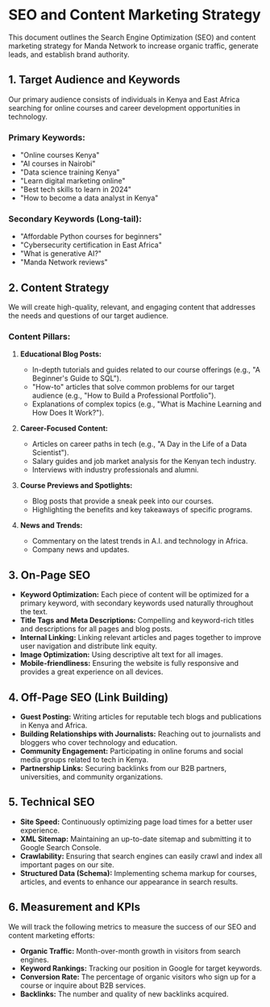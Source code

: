 # SEO and Content Marketing Strategy

This document outlines the Search Engine Optimization (SEO) and content marketing strategy for Manda Network to increase organic traffic, generate leads, and establish brand authority.

## 1. Target Audience and Keywords

Our primary audience consists of individuals in Kenya and East Africa searching for online courses and career development opportunities in technology.

### Primary Keywords:
- "Online courses Kenya"
- "AI courses in Nairobi"
- "Data science training Kenya"
- "Learn digital marketing online"
- "Best tech skills to learn in 2024"
- "How to become a data analyst in Kenya"

### Secondary Keywords (Long-tail):
- "Affordable Python courses for beginners"
- "Cybersecurity certification in East Africa"
- "What is generative AI?"
- "Manda Network reviews"

## 2. Content Strategy

We will create high-quality, relevant, and engaging content that addresses the needs and questions of our target audience.

### Content Pillars:
1.  **Educational Blog Posts:**
    - In-depth tutorials and guides related to our course offerings (e.g., "A Beginner's Guide to SQL").
    - "How-to" articles that solve common problems for our target audience (e.g., "How to Build a Professional Portfolio").
    - Explanations of complex topics (e.g., "What is Machine Learning and How Does It Work?").

2.  **Career-Focused Content:**
    - Articles on career paths in tech (e.g., "A Day in the Life of a Data Scientist").
    - Salary guides and job market analysis for the Kenyan tech industry.
    - Interviews with industry professionals and alumni.

3.  **Course Previews and Spotlights:**
    - Blog posts that provide a sneak peek into our courses.
    - Highlighting the benefits and key takeaways of specific programs.

4.  **News and Trends:**
    - Commentary on the latest trends in A.I. and technology in Africa.
    - Company news and updates.

## 3. On-Page SEO

- **Keyword Optimization:** Each piece of content will be optimized for a primary keyword, with secondary keywords used naturally throughout the text.
- **Title Tags and Meta Descriptions:** Compelling and keyword-rich titles and descriptions for all pages and blog posts.
- **Internal Linking:** Linking relevant articles and pages together to improve user navigation and distribute link equity.
- **Image Optimization:** Using descriptive alt text for all images.
- **Mobile-friendliness:** Ensuring the website is fully responsive and provides a great experience on all devices.

## 4. Off-Page SEO (Link Building)

- **Guest Posting:** Writing articles for reputable tech blogs and publications in Kenya and Africa.
- **Building Relationships with Journalists:** Reaching out to journalists and bloggers who cover technology and education.
- **Community Engagement:** Participating in online forums and social media groups related to tech in Kenya.
- **Partnership Links:** Securing backlinks from our B2B partners, universities, and community organizations.

## 5. Technical SEO

- **Site Speed:** Continuously optimizing page load times for a better user experience.
- **XML Sitemap:** Maintaining an up-to-date sitemap and submitting it to Google Search Console.
- **Crawlability:** Ensuring that search engines can easily crawl and index all important pages on our site.
- **Structured Data (Schema):** Implementing schema markup for courses, articles, and events to enhance our appearance in search results.

## 6. Measurement and KPIs

We will track the following metrics to measure the success of our SEO and content marketing efforts:
- **Organic Traffic:** Month-over-month growth in visitors from search engines.
- **Keyword Rankings:** Tracking our position in Google for target keywords.
- **Conversion Rate:** The percentage of organic visitors who sign up for a course or inquire about B2B services.
- **Backlinks:** The number and quality of new backlinks acquired.
